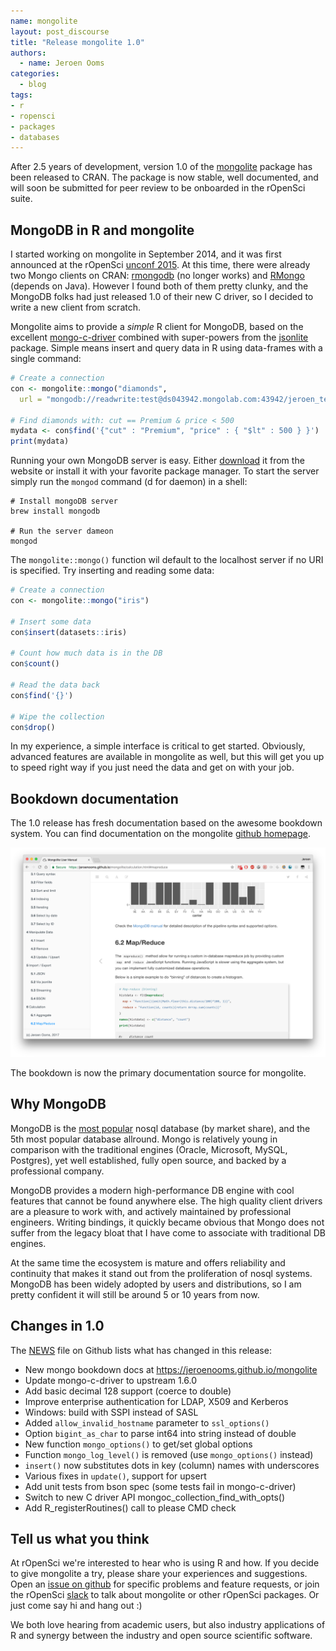 ```yaml
---
name: mongolite
layout: post_discourse
title: "Release mongolite 1.0"
authors:
  - name: Jeroen Ooms
categories:
  - blog
tags:
- r
- ropensci
- packages
- databases
---
```



After 2.5 years of development, version 1.0 of the [mongolite](https://cran.r-project.org/web/packages/mongolite/index.html) package has been released to CRAN. The package is now stable, well documented, and will soon be submitted for peer review to be onboarded in the rOpenSci suite.

## MongoDB in R and mongolite

I started working on mongolite in September 2014, and it was first announced at the rOpenSci [unconf 2015](https://twitter.com/_inundata/status/581605601882480640/photo/1). At this time, there were already two Mongo clients on CRAN: [rmongodb](https://cran.r-project.org/web/packages/rmongodb/index.html) (no longer works) and [RMongo](https://cran.r-project.org/web/packages/RMongo/index.html) (depends on Java). However I found both of them pretty clunky, and the MongoDB folks had just released 1.0 of their new C driver, so I decided to write a new client from scratch.

Mongolite aims to provide a *simple* R client for MongoDB, based on the excellent [mongo-c-driver](https://github.com/mongodb/mongo-c-driver) combined with super-powers from the [jsonlite](https://cran.r-project.org/web/packages/jsonlite/index.html) package. Simple means insert and query data in R using data-frames with a single command:

```r
# Create a connection
con <- mongolite::mongo("diamonds",
  url = "mongodb://readwrite:test@ds043942.mongolab.com:43942/jeroen_test")

# Find diamonds with: cut == Premium & price < 500
mydata <- con$find('{"cut" : "Premium", "price" : { "$lt" : 500 } }')
print(mydata)
```

Running your own MongoDB server is easy. Either [download](https://www.mongodb.com/download-center) it from the website or install it with your favorite package manager. To start the server simply run the `mongod` command (d for daemon) in a shell:

```
# Install mongoDB server
brew install mongodb

# Run the server dameon
mongod
```

The `mongolite::mongo()` function wil default to the localhost server if no URI is specified. Try inserting and reading some data:

```r
# Create a connection
con <- mongolite::mongo("iris")

# Insert some data
con$insert(datasets::iris)

# Count how much data is in the DB
con$count()

# Read the data back
con$find('{}')

# Wipe the collection
con$drop()
```

In my experience, a simple interface is critical to get started. Obviously, advanced features are available in mongolite as well, but this will get you up to speed right way if you just need the data and get on with your job.

## Bookdown documentation

The 1.0 release has fresh documentation based on the awesome bookdown system. You can find documentation on the mongolite [github homepage](https://jeroenooms.github.io/mongolite/).

[![mongolite-docs](/assets/blog-images/mongolite-docs.png)](https://jeroenooms.github.io/mongolite/)

The bookdown is now the primary documentation source for mongolite.

## Why MongoDB

MongoDB is the [most popular]((http://db-engines.com/en/ranking)) nosql database (by market share), and the 5th most popular database allround. Mongo is relatively young in comparison with the traditional engines (Oracle, Microsoft, MySQL, Postgres), yet well established, fully open source, and backed by a professional company.

MongoDB provides a modern high-performance DB engine with cool features that cannot be found anywhere else. The high quality client drivers are a pleasure to work with, and actively maintained by professional engineers. Writing bindings, it quickly became obvious that Mongo does not suffer from the legacy bloat that I have come to associate with traditional DB engines.

At the same time the ecosystem is mature and offers reliability and continuity that makes it stand out from the proliferation of nosql systems. MongoDB has been widely adopted by users and distributions, so I am pretty confident it will still be around 5 or 10 years from now.


## Changes in 1.0

The [NEWS](https://github.com/jeroenooms/mongolite/blob/master/NEWS) file on Github lists what has changed in this release:

 - New mongo bookdown docs at https://jeroenooms.github.io/mongolite
 - Update mongo-c-driver to upstream 1.6.0
 - Add basic decimal 128 support (coerce to double)
 - Improve enterprise authentication for LDAP, X509 and Kerberos
 - Windows: build with SSPI instead of SASL
 - Added `allow_invalid_hostname` parameter to `ssl_options()`
 - Option `bigint_as_char` to parse int64 into string instead of double
 - New function `mongo_options()` to get/set global options
 - Function `mongo_log_level()` is removed (use `mongo_options()` instead)
 - `insert()` now substitutes dots in key (column) names with underscores
 - Various fixes in `update()`, support for upsert
 - Add unit tests from bson spec (some tests fail in mongo-c-driver)
 - Switch to new C driver API mongoc_collection_find_with_opts()
 - Add R_registerRoutines() call to please CMD check


## Tell us what you think

At rOpenSci we're interested to hear who is using R and how. If you decide to give mongolite a try, please share your experiences and suggestions. Open an [issue on github](https://github.com/jeroenooms/mongolite/issues) for specific problems and feature requests, or join the rOpenSci [slack](https://ropensci.slack.com) to talk about mongolite or other rOpenSci packages. Or just come say hi and hang out :)

We both love hearing from academic users, but also industry applications of R and synergy between the industry and open source scientific software.
